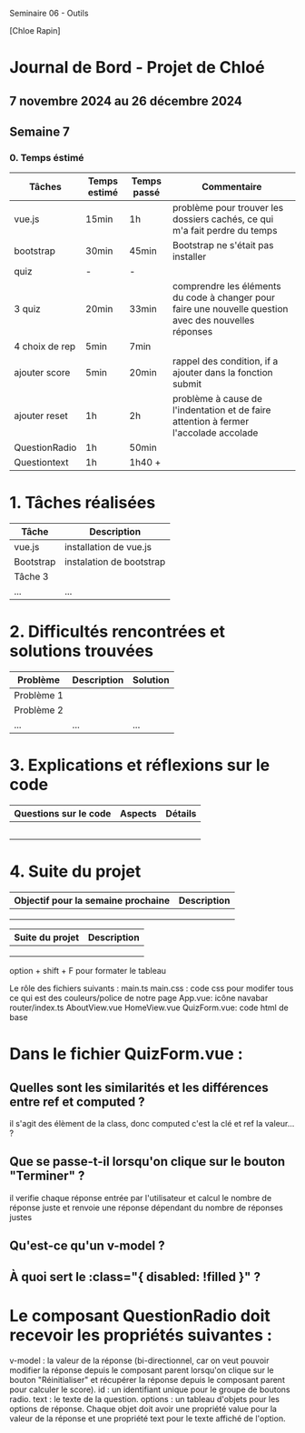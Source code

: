 Seminaire 06 - Outils

[Chloe Rapin]

# Journal de Bord - Projet de Chloé

## 7 novembre 2024 au 26 décembre 2024

## Semaine 7

### 0. Temps éstimé

| **Tâches**     | **Temps estimé** | **Temps passé** | **Commentaire**                                                                                        |
| -------------- | ---------------- | --------------- | ------------------------------------------------------------------------------------------------------ |
| vue.js         | 15min            | 1h              | problème pour trouver les dossiers cachés, ce qui m'a fait perdre du temps                             |
| bootstrap      | 30min            | 45min           | Bootstrap ne s'était pas installer                                                                     |
| quiz           | -                | -               |                                                                                                        |
| 3 quiz         | 20min            | 33min           | comprendre les éléments du code à changer pour faire une nouvelle question avec des nouvelles réponses |
| 4 choix de rep | 5min             | 7min            |                                                                                                        |
| ajouter score  | 5min             | 20min           | rappel des condition, if a ajouter dans la fonction submit                                             |
| ajouter reset  | 1h               | 2h              | problème à cause de l'indentation et de faire attention à fermer l'accolade accolade                   |
| QuestionRadio  | 1h               | 50min           |                                                                                                        |
| Questiontext   | 1h               | 1h40 +          |                                                                                                        |

# 1. Tâches réalisées

| **Tâche** | **Description**          |
| --------- | ------------------------ |
| vue.js    | installation de vue.js   |
| Bootstrap | instalation de bootstrap |
| Tâche 3   |                          |
| ...       | ...                      |

# 2. Difficultés rencontrées et solutions trouvées

| **Problème** | **Description** | **Solution** |
| ------------ | --------------- | ------------ |
| Problème 1   |                 |              |
| Problème 2   |                 |              |
| ...          | ...             | ...          |

# 3. Explications et réflexions sur le code

| **Questions sur le code** | **Aspects** | **Détails** |
| ------------------------- | ----------- | ----------- |
|                           |             |             |
|                           |             |             |
|                           |             |             |
|                           |             |             |
|                           |             |             |

# 4. Suite du projet

| **Objectif pour la semaine prochaine** | **Description** |
| -------------------------------------- | --------------- |
|                                        |                 |
|                                        |                 |
|                                        |                 |

| **Suite du projet** | **Description** |
| ------------------- | --------------- |
|                     |                 |
|                     |                 |
|                     |                 |

option + shift + F pour formater le tableau

Le rôle des fichiers suivants :
main.ts
main.css : code css pour modifer tous ce qui est des couleurs/police de notre page
App.vue: icône navabar
router/index.ts
AboutView.vue
HomeView.vue
QuizForm.vue: code html de base

# Dans le fichier QuizForm.vue :

## Quelles sont les similarités et les différences entre ref et computed ?

il s'agit des élèment de la class, donc computed c'est la clé et ref la valeur... ?

## Que se passe-t-il lorsqu'on clique sur le bouton "Terminer" ?

il verifie chaque réponse entrée par l'utilisateur et calcul le nombre de réponse juste et renvoie une réponse dépendant du nombre de réponses justes

## Qu'est-ce qu'un v-model ?

## À quoi sert le :class="{ disabled: !filled }" ?

# Le composant QuestionRadio doit recevoir les propriétés suivantes :

v-model : la valeur de la réponse (bi-directionnel, car on veut pouvoir modifier la réponse depuis le composant parent lorsqu'on clique sur le bouton "Réinitialiser" et récupérer la réponse depuis le composant parent pour calculer le score).
id : un identifiant unique pour le groupe de boutons radio.
text : le texte de la question.
options : un tableau d'objets pour les options de réponse. Chaque objet doit avoir une propriété value pour la valeur de la réponse et une propriété text pour le texte affiché de l'option.
